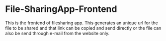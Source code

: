 # File-SharingApp-Frontend
This is the frontend of filesharing app. This generates an unique url for the file to be shared and that link can be copied and send directly or the file can also be send through e-mail from the website only.
